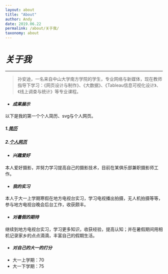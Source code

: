 ```yaml
---
layout: about
title: "About"
author: Andy
date: 2019.06.22
permalink: /about/关于我/
taxonomy: about
---
```

# *关于我*
---

>孙安迪，一名来自中山大学南方学院的学生，专业网络与新媒体，现在教师指导下学习：《网页设计与制作》、《大数据》、《Tableau信息可视化设计》、《线上调查与统计》等专业课程。

+ #### *成果展示*
以下是我的第一个个人简历、svg与个人网页。
##### 1.[简历](http://andysunn.gitee.io/resume/)
##### 2.[个人网页](http://andysunn.gitee.io/web_html/)
+  #### *兴趣爱好*
本人爱好摄影，并努力学习提高自己的摄影技术，目前在某俱乐部兼职摄影师工作。
+ #### *我的实习*
本人于大一上学期寒假在地方电视台实习，学习电视播出拍摄，无人机拍摄等等，参与地方电视台晚会后台工作，收获颇丰。
+ #### *对暑假的期待*
继续到地方电视台实习，学习更多知识，收获经验，提高认知；并在暑假期间用相机记录家乡的点点滴滴，丰富自己的假期生活。

+ #### *对自己的大一的打分*
+ 大一上学期：70
+ 大一下学期：75